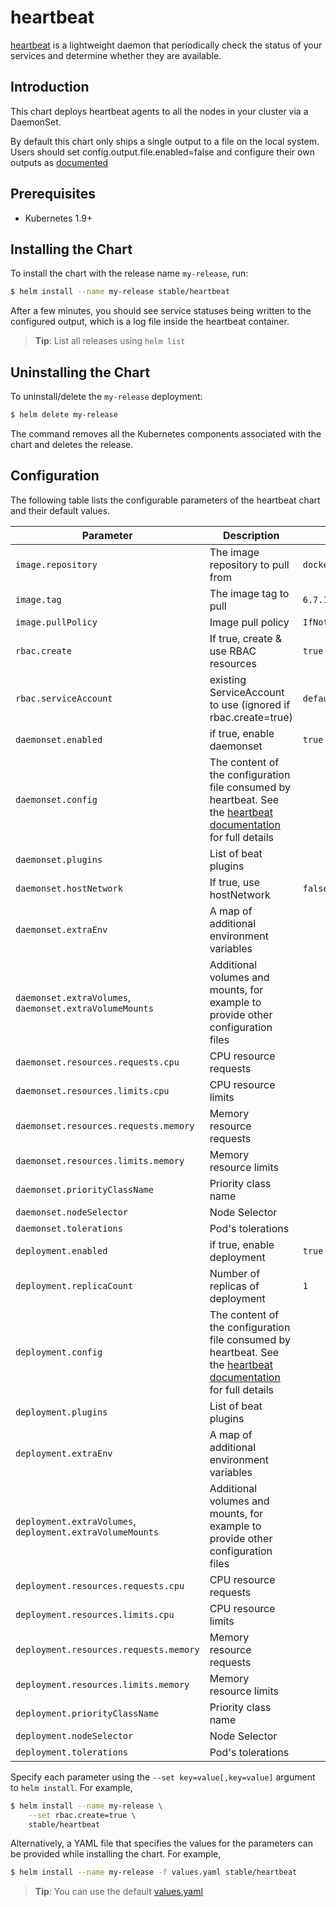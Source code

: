 # heartbeat

[heartbeat](https://www.elastic.co/guide/en/beats/heartbeat/current/index.html) is a lightweight daemon that periodically check the status of your services and determine whether they are available.

## Introduction

This chart deploys heartbeat agents to all the nodes in your cluster via a DaemonSet.

By default this chart only ships a single output to a file on the local system.  Users should set config.output.file.enabled=false and configure their own outputs as [documented](https://www.elastic.co/guide/en/beats/heartbeat/current/configuring-output.html)

## Prerequisites

- Kubernetes 1.9+

## Installing the Chart

To install the chart with the release name `my-release`, run:

```bash
$ helm install --name my-release stable/heartbeat
```

After a few minutes, you should see service statuses being written to the configured output, which is a log file inside the heartbeat container.

> **Tip**: List all releases using `helm list`

## Uninstalling the Chart

To uninstall/delete the `my-release` deployment:

```bash
$ helm delete my-release
```

The command removes all the Kubernetes components associated with the chart and deletes the release.

## Configuration

The following table lists the configurable parameters of the heartbeat chart and their default values.

| Parameter                           | Description                                                                                                                                                                                           | Default                             |
| ----------------------------------- | ----------------------------------------------------------------------------------------------------------------------------------------------------------------------------------------------------- | ----------------------------------- |
| `image.repository`                  | The image repository to pull from                                                                                                                                                                     | `docker.elastic.co/beats/heartbeat` |
| `image.tag`                         | The image tag to pull                                                                                                                                                                                 | `6.7.1`                             |
| `image.pullPolicy`                  | Image pull policy                                                                                                                                                                                     | `IfNotPresent`                      |
| `rbac.create`                       | If true, create & use RBAC resources                                                                                                                                                                  | `true`                              |
| `rbac.serviceAccount`               | existing ServiceAccount to use (ignored if rbac.create=true)                                                                                                                                          | `default`                           |
| `daemonset.enabled`                 | if true, enable daemonset                                                                                                                                                                             | `true`                              |
| `daemonset.config`                  | The content of the configuration file consumed by heartbeat. See the [heartbeat documentation](https://www.elastic.co/guide/en/beats/heartbeat/current/heartbeat-reference-yml.html) for full details |                                     |
| `daemonset.plugins`                 | List of beat plugins                                                                                                                                                                                  |                                     |
| `daemonset.hostNetwork`             | If true, use hostNetwork                                                                                                                                                                              | `false`                             |
| `daemonset.extraEnv`                | A map of additional environment variables                                                                                                                                                             |                                     |
| `daemonset.extraVolumes`, `daemonset.extraVolumeMounts` | Additional volumes and mounts, for example to provide other configuration files                                                                                                   |                                     |
| `daemonset.resources.requests.cpu`  | CPU resource requests                                                                                                                                                                                 |                                     |
| `daemonset.resources.limits.cpu`    | CPU resource limits                                                                                                                                                                                   |                                     |
| `daemonset.resources.requests.memory` | Memory resource requests                                                                                                                                                                            |                                     |
| `daemonset.resources.limits.memory` | Memory resource limits                                                                                                                                                                                |                                     |
| `daemonset.priorityClassName`       | Priority class name                                                                                                                                                                                   |                                     |
| `daemonset.nodeSelector`            | Node Selector                                                                                                                                                                                         |                                     |
| `daemonset.tolerations`             | Pod's tolerations                                                                                                                                                                                     |                                     |
| `deployment.enabled`                | if true, enable deployment                                                                                                                                                                            | `true`                              |
| `deployment.replicaCount`           | Number of replicas of deployment                                                                                                                                                                      | `1`                              |
| `deployment.config`                 | The content of the configuration file consumed by heartbeat. See the [heartbeat documentation](https://www.elastic.co/guide/en/beats/heartbeat/current/heartbeat-reference-yml.html) for full details |                               |
| `deployment.plugins`                | List of beat plugins                                                                                                                                                                                  |                                     |
| `deployment.extraEnv`               | A map of additional environment variables                                                                                                                                                             |                                     |
| `deployment.extraVolumes`, `deployment.extraVolumeMounts` | Additional volumes and mounts, for example to provide other configuration files                                                                                                 |                                     |
| `deployment.resources.requests.cpu` | CPU resource requests                                                                                                                                                                                 |                                     |
| `deployment.resources.limits.cpu`   | CPU resource limits                                                                                                                                                                                   |                                     |
| `deployment.resources.requests.memory` | Memory resource requests                                                                                                                                                                           |                                     |
| `deployment.resources.limits.memory` | Memory resource limits                                                                                                                                                                               |                                     |
| `deployment.priorityClassName`      | Priority class name                                                                                                                                                                                   |                                     |
| `deployment.nodeSelector`           | Node Selector                                                                                                                                                                                         |                                     |
| `deployment.tolerations`            | Pod's tolerations                                                                                                                                                                                     |                                     |

Specify each parameter using the `--set key=value[,key=value]` argument to `helm install`. For example,

```bash
$ helm install --name my-release \
    --set rbac.create=true \
    stable/heartbeat
```

Alternatively, a YAML file that specifies the values for the parameters can be provided while installing the chart. For example,

```bash
$ helm install --name my-release -f values.yaml stable/heartbeat
```

> **Tip**: You can use the default [values.yaml](values.yaml)
